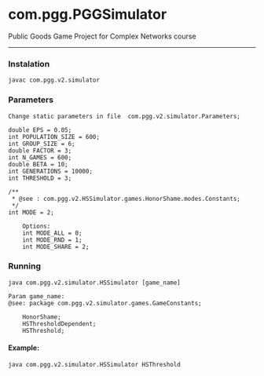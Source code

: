 # com.pgg.PGGSimulator
Public Goods Game Project for Complex Networks course

***


### Instalation 
    javac com.pgg.v2.simulator
    
### Parameters
    Change static parameters in file  com.pgg.v2.simulator.Parameters;
    
    double EPS = 0.05;
    int POPULATION_SIZE = 600;
    int GROUP_SIZE = 6;
    double FACTOR = 3;
    int N_GAMES = 600;
    double BETA = 10;
    int GENERATIONS = 10000;
    int THRESHOLD = 3;

    /**
     * @see : com.pgg.v2.HSSimulator.games.HonorShame.modes.Constants;
     */
    int MODE = 2;
    
        Options:    
        int MODE_ALL = 0;
        int MODE_RND = 1;
        int MODE_SHARE = 2;
        
### Running 
    java com.pgg.v2.simulator.HSSimulator [game_name]

    Param game_name:
    @see: package com.pgg.v2.simulator.games.GameConstants;
    
        HonorShame;
        HSThresholdDependent;
        HSThreshold;
#### Example:
    java com.pgg.v2.simulator.HSSimulator HSThreshold
